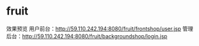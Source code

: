 # fruit
效果预览
用户前台：http://59.110.242.194:8080/fruit/frontshop/user.jsp
管理后台：http://59.110.242.194:8080/fruit/backgroundshop/login.jsp
